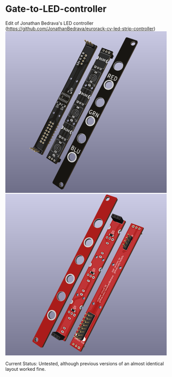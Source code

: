# Gate-to-LED-controller
Edit of Jonathan Bedrava's LED controller (https://github.com/JonathanBedrava/eurorack-cv-led-strip-controller)
![alt text](https://github.com/KeLaiFu/Gate-to-LED-controller/blob/main/front.png)
![alt text](https://github.com/KeLaiFu/Gate-to-LED-controller/blob/main/back2.png)

Current Status: Untested, although previous versions of an almost identical layout worked fine.
